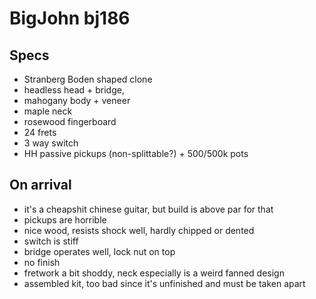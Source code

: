 # BigJohn bj186

## Specs
- Stranberg Boden shaped clone
- headless head + bridge, 
- mahogany body + veneer
- maple neck
- rosewood fingerboard
- 24 frets
- 3 way switch
- HH passive pickups (non-splittable?) + 500/500k pots

## On arrival
- it's a cheapshit chinese guitar,
but build is above par for that
- pickups are horrible
- nice wood, resists shock well, hardly chipped or dented
- switch is stiff
- bridge operates well, lock nut on top
- no finish
- fretwork a bit shoddy, neck especially is a weird fanned design
- assembled kit, too bad since it's unfinished and must be taken apart
